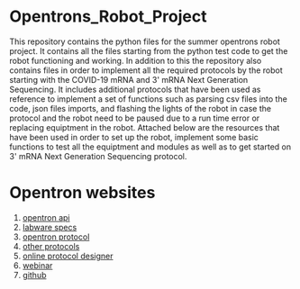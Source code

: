 # Opentrons_Robot_Project
This repository contains the python files for the summer opentrons robot project. It contains all the files starting from the python test code to get the robot functioning and working. In addition to this the repository also contains files in order to implement all the required protocols by the robot starting with the COVID-19 mRNA and 3' mRNA Next Generation Sequencing. It includes additional protocols that have been used as reference to implement a set of functions such as parsing csv files into the code, json files imports, and flashing the lights of the robot in case the protocol and the robot need to be paused due to a run time error or replacing equiptment in the robot.
Attached below are the resources that have been used in order to set up the robot, implement some basic functions to test all the equiptment and modules as well as to get started on 3' mRNA Next Generation Sequencing protocol.

# Opentron websites
1. [opentron api](https://docs.opentrons.com/v2/)
2. [labware specs](https://labware.opentrons.com/)
3. [opentron protocol](https://protocols.opentrons.com/)
4. [other protocols](https://www.protocols.io/search?q=opentrons)
5. [online protocol designer](https://opentrons.com/protocols/designer/)
6. [webinar](https://blog.opentrons.com/events/webinars/)
7. [github](https://github.com/Opentrons)
